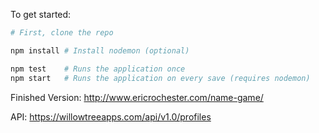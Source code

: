 To get started:

```bash
# First, clone the repo

npm install # Install nodemon (optional)

npm test    # Runs the application once
npm start   # Runs the application on every save (requires nodemon)
```

Finished Version: http://www.ericrochester.com/name-game/

API: https://willowtreeapps.com/api/v1.0/profiles

